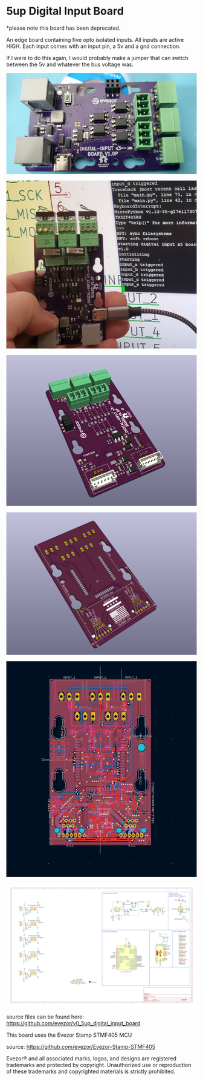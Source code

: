 # 5up Digital Input Board
*please note this board has been deprecated.

An edge board containing five opto isolated inputs.  All inputs are active HIGH. Each input comes with an input pin, a 5v and a gnd connection. 

If I were to do this again, I would probably make a jumper that can switch between the 5v and whatever the bus voltage was. 

![sm](https://github.com/evezor/v0_5up_digital_input_board/blob/master/pics/sm.PNG)

![sm2](https://github.com/evezor/v0_5up_digital_input_board/blob/master/pics/sm2.PNG)

![front](https://github.com/evezor/v0_5up_digital_input_board/blob/master/pics/front.PNG)

![back](https://github.com/evezor/v0_5up_digital_input_board/blob/master/pics/back.PNG)

![copper](https://github.com/evezor/v0_5up_digital_input_board/blob/master/pics/copper.PNG)

![sch](https://github.com/evezor/v0_5up_digital_input_board/blob/master/cad_files/OPTO-INPUT.svg)


source files can be found here: https://github.com/evezor/v0_5up_digital_input_board

This board uses the Evezor Stamp STMF405 MCU

source: https://github.com/evezor/Evezor-Stamp-STMF405

Evezor® and all associated marks, logos, and designs are registered trademarks and protected by copyright. Unauthorized use or reproduction of these trademarks and copyrighted materials is strictly prohibited.





